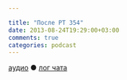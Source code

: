 ```yaml
---

title: "После РT 354"
date: 2013-08-24T19:29:00+03:00
comments: true
categories: podcast
---
```

[аудио](http://cdn.radio-t.com/rt354post.mp3) ● [лог чата](http://chat.radio-t.com/logs/radio-t-354.html) <audio src="http://cdn.radio-t.com/rt354post.mp3" preload="none">
